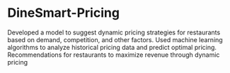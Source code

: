 # DineSmart-Pricing
Developed a model to suggest dynamic pricing strategies for restaurants based on demand, competition, and other factors. Used machine learning algorithms to analyze historical pricing data and predict optimal pricing. Recommendations for restaurants to maximize revenue through dynamic pricing
